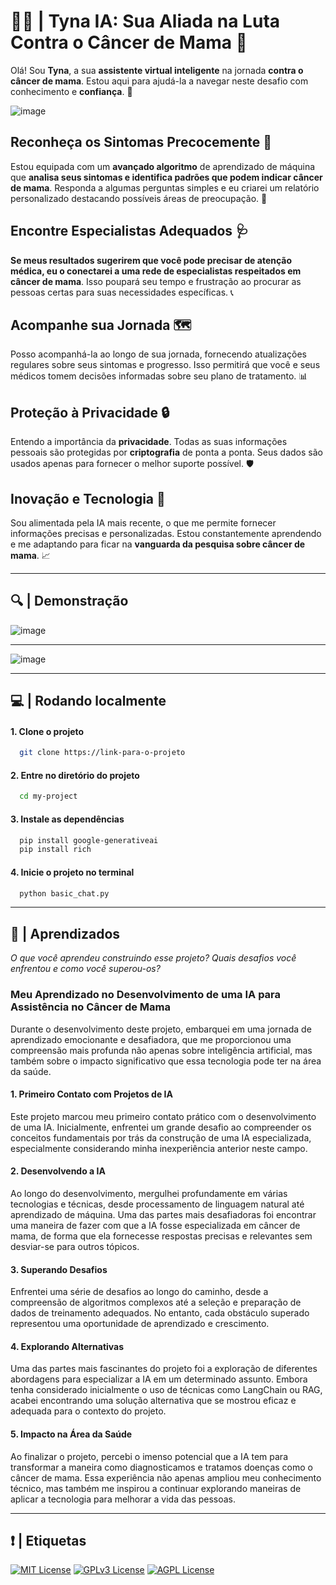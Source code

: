 # **👩‍⚕️ | Tyna IA: Sua Aliada na Luta Contra o Câncer de Mama 👊**
Olá! Sou **Tyna**, a sua **assistente virtual inteligente** na jornada **contra o câncer de mama**. Estou aqui para ajudá-la a navegar neste desafio com conhecimento e **confiança**. 🌸

![image](https://github.com/KaiqueTeruel/Tyna-IA---Assistente-Contra-Cancer-de-Mama/assets/82835307/90845dd6-3b3f-446d-8592-372d9dddf0c1)

## **Reconheça os Sintomas Precocemente 🚨**
Estou equipada com um **avançado algoritmo** de aprendizado de máquina que **analisa seus sintomas e identifica padrões que podem indicar câncer de mama**. Responda a algumas perguntas simples e eu criarei um relatório personalizado destacando possíveis áreas de preocupação. 🧠

## **Encontre Especialistas Adequados 🩺**
**Se meus resultados sugerirem que você pode precisar de atenção médica, eu o conectarei a uma rede de especialistas respeitados em câncer de mama**. Isso poupará seu tempo e frustração ao procurar as pessoas certas para suas necessidades específicas. 📞

## **Acompanhe sua Jornada 🗺️**
Posso acompanhá-la ao longo de sua jornada, fornecendo atualizações regulares sobre seus sintomas e progresso. Isso permitirá que você e seus médicos tomem decisões informadas sobre seu plano de tratamento. 📊

## **Proteção à Privacidade 🔒**
Entendo a importância da **privacidade**. Todas as suas informações pessoais são protegidas por **criptografia** de ponta a ponta. Seus dados são usados apenas para fornecer o melhor suporte possível. 🛡️

## **Inovação e Tecnologia 🌟**
Sou alimentada pela IA mais recente, o que me permite fornecer informações precisas e personalizadas. Estou constantemente aprendendo e me adaptando para ficar na **vanguarda da pesquisa sobre câncer de mama**. 📈

---------



## **🔍 | Demonstração**  

![image](https://github.com/KaiqueTeruel/Tyna-IA---Assistente-Contra-Cancer-de-Mama/assets/82835307/7506f016-1716-4441-97f3-12df462eebb9)


-----

![image](https://github.com/KaiqueTeruel/Tyna-IA---Assistente-Contra-Cancer-de-Mama/assets/82835307/77a84d16-a68b-41bd-adfa-0dafc30a55a6)


----
## **💻 |  Rodando localmente**

#### **1. Clone o projeto**

```bash
  git clone https://link-para-o-projeto
```

#### **2. Entre no diretório do projeto**

```bash
  cd my-project
```

#### **3. Instale as dependências**

```bash
  pip install google-generativeai
  pip install rich
```

#### **4. Inicie o projeto no terminal**

```bash
  python basic_chat.py
```

-----

## **💪 | Aprendizados**

*O que você aprendeu construindo esse projeto? Quais desafios você enfrentou e como você superou-os?*

### **Meu Aprendizado no Desenvolvimento de uma IA para Assistência no Câncer de Mama**
Durante o desenvolvimento deste projeto, embarquei em uma jornada de aprendizado emocionante e desafiadora, que me proporcionou uma compreensão mais profunda não apenas sobre inteligência artificial, mas também sobre o impacto significativo que essa tecnologia pode ter na área da saúde.

#### **1. Primeiro Contato com Projetos de IA**
Este projeto marcou meu primeiro contato prático com o desenvolvimento de uma IA. Inicialmente, enfrentei um grande desafio ao compreender os conceitos fundamentais por trás da construção de uma IA especializada, especialmente considerando minha inexperiência anterior neste campo.

#### **2. Desenvolvendo a IA**
Ao longo do desenvolvimento, mergulhei profundamente em várias tecnologias e técnicas, desde processamento de linguagem natural até aprendizado de máquina. Uma das partes mais desafiadoras foi encontrar uma maneira de fazer com que a IA fosse especializada em câncer de mama, de forma que ela fornecesse respostas precisas e relevantes sem desviar-se para outros tópicos.

#### **3. Superando Desafios**
Enfrentei uma série de desafios ao longo do caminho, desde a compreensão de algoritmos complexos até a seleção e preparação de dados de treinamento adequados. No entanto, cada obstáculo superado representou uma oportunidade de aprendizado e crescimento.

#### **4. Explorando Alternativas**
Uma das partes mais fascinantes do projeto foi a exploração de diferentes abordagens para especializar a IA em um determinado assunto. Embora tenha considerado inicialmente o uso de técnicas como LangChain ou RAG, acabei encontrando uma solução alternativa que se mostrou eficaz e adequada para o contexto do projeto.

#### **5. Impacto na Área da Saúde**
Ao finalizar o projeto, percebi o imenso potencial que a IA tem para transformar a maneira como diagnosticamos e tratamos doenças como o câncer de mama. Essa experiência não apenas ampliou meu conhecimento técnico, mas também me inspirou a continuar explorando maneiras de aplicar a tecnologia para melhorar a vida das pessoas.

-------

## **❗ |  Etiquetas**
[![MIT License](https://img.shields.io/badge/License-MIT-green.svg)](https://choosealicense.com/licenses/mit/)
[![GPLv3 License](https://img.shields.io/badge/License-GPL%20v3-yellow.svg)](https://opensource.org/licenses/)
[![AGPL License](https://img.shields.io/badge/license-AGPL-blue.svg)](http://www.gnu.org/licenses/agpl-3.0)

